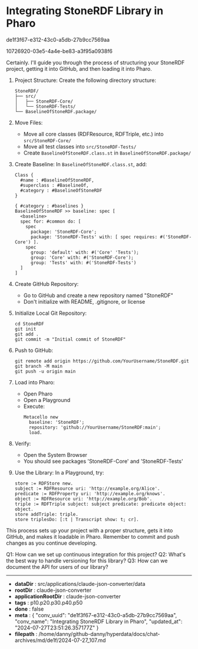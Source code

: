 # Integrating StoneRDF Library in Pharo

de1f3f67-e312-43c0-a5db-27b9cc7569aa

10726920-03e5-4a4e-be83-a3f95a0938f6

 Certainly. I'll guide you through the process of structuring your StoneRDF project, getting it into GitHub, and then loading it into Pharo.

1. Project Structure:
   Create the following directory structure:
   ```
   StoneRDF/
   ├── src/
   │   ├── StoneRDF-Core/
   │   └── StoneRDF-Tests/
   └── BaselineOfStoneRDF.package/
   ```

2. Move Files:
   - Move all core classes (RDFResource, RDFTriple, etc.) into `src/StoneRDF-Core/`
   - Move all test classes into `src/StoneRDF-Tests/`
   - Create `BaselineOfStoneRDF.class.st` in `BaselineOfStoneRDF.package/`

3. Create Baseline:
   In `BaselineOfStoneRDF.class.st`, add:
   ```smalltalk
   Class {
     #name : #BaselineOfStoneRDF,
     #superclass : #BaselineOf,
     #category : #BaselineOfStoneRDF
   }

   { #category : #baselines }
   BaselineOfStoneRDF >> baseline: spec [
     <baseline>
     spec for: #common do: [
       spec
         package: 'StoneRDF-Core';
         package: 'StoneRDF-Tests' with: [ spec requires: #('StoneRDF-Core') ].
       spec
         group: 'default' with: #('Core' 'Tests');
         group: 'Core' with: #('StoneRDF-Core');
         group: 'Tests' with: #('StoneRDF-Tests')
     ]
   ]
   ```

4. Create GitHub Repository:
   - Go to GitHub and create a new repository named "StoneRDF"
   - Don't initialize with README, .gitignore, or license

5. Initialize Local Git Repository:
   ```
   cd StoneRDF
   git init
   git add .
   git commit -m "Initial commit of StoneRDF"
   ```

6. Push to GitHub:
   ```
   git remote add origin https://github.com/YourUsername/StoneRDF.git
   git branch -M main
   git push -u origin main
   ```

7. Load into Pharo:
   - Open Pharo
   - Open a Playground
   - Execute:
     ```smalltalk
     Metacello new
       baseline: 'StoneRDF';
       repository: 'github://YourUsername/StoneRDF:main';
       load.
     ```

8. Verify:
   - Open the System Browser
   - You should see packages 'StoneRDF-Core' and 'StoneRDF-Tests'

9. Use the Library:
   In a Playground, try:
   ```smalltalk
   store := RDFStore new.
   subject := RDFResource uri: 'http://example.org/Alice'.
   predicate := RDFProperty uri: 'http://example.org/knows'.
   object := RDFResource uri: 'http://example.org/Bob'.
   triple := RDFTriple subject: subject predicate: predicate object: object.
   store addTriple: triple.
   store triplesDo: [:t | Transcript show: t; cr].
   ```

This process sets up your project with a proper structure, gets it into GitHub, and makes it loadable in Pharo. Remember to commit and push changes as you continue developing.

Q1: How can we set up continuous integration for this project?
Q2: What's the best way to handle versioning for this library?
Q3: How can we document the API for users of our library?

---

* **dataDir** : src/applications/claude-json-converter/data
* **rootDir** : claude-json-converter
* **applicationRootDir** : claude-json-converter
* **tags** : p10.p20.p30.p40.p50
* **done** : false
* **meta** : {
  "conv_uuid": "de1f3f67-e312-43c0-a5db-27b9cc7569aa",
  "conv_name": "Integrating StoneRDF Library in Pharo",
  "updated_at": "2024-07-27T23:51:26.357177Z"
}
* **filepath** : /home/danny/github-danny/hyperdata/docs/chat-archives/md/de1f/2024-07-27_107.md